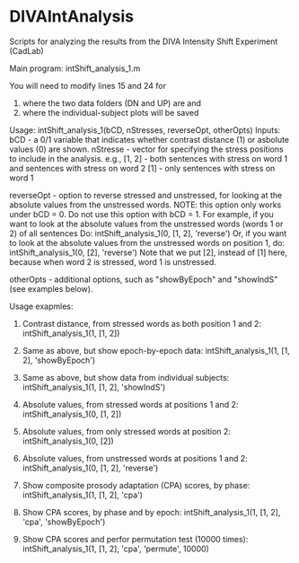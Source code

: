 DIVAIntAnalysis
===============

Scripts for analyzing the results from the DIVA Intensity Shift Experiment (CadLab)

Main program: intShift_analysis_1.m 

You will need to modify lines 15 and 24 for 
  1) where the two data folders (DN and UP) are and 
  2) where the individual-subject plots will be saved

Usage: intShift_analysis_1(bCD, nStresses, reverseOpt, otherOpts)
Inputs: 
  bCD - a 0/1 variable that indicates whether contrast distance (1) or asbolute values (0) are shown. 
  nStresse - vector for specifying the stress positions to include in the analysis.
            e.g., [1, 2] - both sentences with stress on word 1 and sentences with stress on word 2
                  [1] - only sentences with stress on word 1
                  
  reverseOpt - option to reverse stressed and unstressed, for looking at the absolute values from the unstressed words. 
          NOTE: this option only works under bCD = 0. Do not use this option with bCD = 1.
          For example, if you want to look at the absolute values from the unstressed words (words 1 or 2) of all sentences 
          Do: 
            intShift_analysis_1(0, [1, 2], 'reverse')
          Or, if you want to look at the absolute values from the unstressed words on position 1, do:
            intShift_analysis_1(0, [2], 'reverse')
            Note that we put [2], instead of [1] here, because when word 2 is stressed, word 1 is unstressed. 
            
  otherOpts - additional options, such as "showByEpoch" and "showIndS" (see examples below).
            
Usage exapmles:
  1. Contrast distance, from stressed words as both position 1 and 2: intShift_analysis_1(1, [1, 2])
  2. Same as above, but show epoch-by-epoch data: intShift_analysis_1(1, [1, 2], 'showByEpoch')
  3. Same as above, but show data from individual subjects: intShift_analysis_1(1, [1, 2], 'showIndS')
  4. Absolute values, from stressed words at positions 1 and 2: intShift_analysis_1(0, [1, 2])
  5. Absolute values, from only stressed words at position 2: intShift_analysis_1(0, [2])
  6. Absolute values, from unstressed words at positions 1 and 2: intShift_analysis_1(0, [1, 2], 'reverse')
  7. Show composite prosody adaptation (CPA) scores, by phase: intShift_analysis_1(1, [1, 2], 'cpa')
  8. Show CPA scores, by phase and by epoch: intShift_analysis_1(1, [1, 2], 'cpa', 'showByEpoch')

  9. Show CPA scores and perfor permutation test (10000 times): intShift_analysis_1(1, [1, 2], 'cpa', 'permute', 10000)
